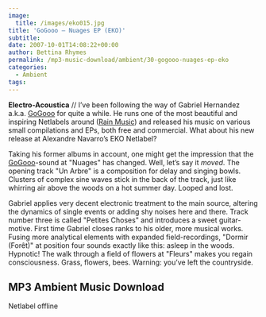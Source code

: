 ```yaml
---
image:
  title: /images/eko015.jpg
title: 'GoGooo – Nuages EP (EKO)'
subtitle: 
date: 2007-10-01T14:08:22+00:00
author: Bettina Rhymes
permalink: /mp3-music-download/ambient/30-gogooo-nuages-ep-eko
categories:
  - Ambient
tags:
---
```

**Electro-Acoustica** // I’ve been following the way of Gabriel Hernandez a.k.a. [GoGooo](http://gogooo.free.fr/ "GoGooo Website") for quite a while. He runs one of the most beautiful and inspiring Netlabels around ([Rain Music](http://rainmusic.free.fr/ "Rain Music Website")) and released his music on various small compilations and EPs, both free and commercial. What about his new release at Alexandre Navarro’s EKO Netlabel?<!--more-->

Taking his former albums in account, one might get the impression that the [GoGooo](http://gogooo.free.fr/ "GoGooo Website")-sound at "Nuages" has changed. Well, let’s say it _moved_. The opening track "Un Arbre" is a composition for delay and singing bowls. Clusters of complex sine waves stick in the back of the track, just like whirring air above the woods on a hot summer day. Looped and lost.

Gabriel applies very decent electronic treatment to the main source, altering the dynamics of single events or adding shy noises here and there. Track number three is called "Petites Choses" and introduces a sweet guitar-motive. First time Gabriel closes ranks to his older, more musical works. Fusing more analytical elements with expanded field-recordings, "Dormir (Forêt)" at position four sounds exactly like this: asleep in the woods. Hypnotic! The walk through a field of flowers at "Fleurs" makes you regain consciousness. Grass, flowers, bees. Warning: you’ve left the countryside.

## MP3 Ambient Music Download

Netlabel offline